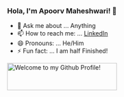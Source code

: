### Hola, I'm Apoorv Maheshwari! 👋

- 💬 Ask me about ... Anything
- 📫 How to reach me: ... [LinkedIn](https://www.linkedin.com/in/apoorv-maheshwari-6689791aa/)
- 😄 Pronouns: ... He/Him
- ⚡ Fun fact: ... I am half Finished!


<a href="https://pronouns.vercel.app" title="">
  <img src="https://pronouns.vercel.app/Welcome!?gradient=grapefruit%20sunset" width="256" height="64" alt="Welcome to my Github Profile!">
</a>


